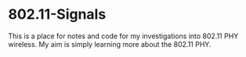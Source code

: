 # 802.11-Signals

This is a place for notes and code for my investigations into 802.11 PHY wireless. My aim is simply learning more about the 802.11 PHY.
